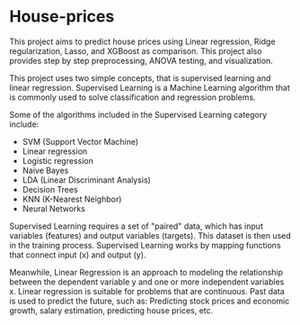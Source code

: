 # House-prices
This project aims to predict house prices using Linear regression, Ridge regularization, Lasso, and XGBoost as comparison. This project also provides step by step preprocessing, ANOVA testing, and visualization.

This project uses two simple concepts, that is supervised learning and linear regression. Supervised Learning is a Machine Learning algorithm that is commonly used to solve classification and regression problems.

Some of the algorithms included in the Supervised Learning category include:
- SVM (Support Vector Machine)
- Linear regression
- Logistic regression
- Naive Bayes
- LDA (Linear Discriminant Analysis)
- Decision Trees
- KNN (K-Nearest Neighbor)
- Neural Networks

Supervised Learning requires a set of "paired" data, which has input variables (features) and output variables (targets). This dataset is then used in the training process. Supervised Learning works by mapping functions that connect input (x) and output (y).

Meanwhile, Linear Regression is an approach to modeling the relationship between the dependent variable y and one or more independent variables x. Linear regression is suitable for problems that are continuous. Past data is used to predict the future, such as: Predicting stock prices and economic growth, salary estimation, predicting house prices, etc.
